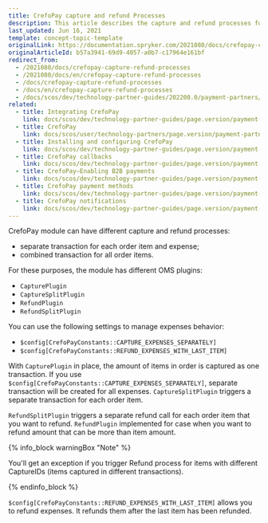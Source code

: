 ```yaml
---
title: CrefoPay capture and refund Processes
description: This article describes the capture and refund processes for the Crefopay module in Spryker Commerce OS.
last_updated: Jun 16, 2021
template: concept-topic-template
originalLink: https://documentation.spryker.com/2021080/docs/crefopay-capture-refund-processes
originalArticleId: b57a3941-69d9-4057-a0b7-c17964e161bf
redirect_from:
  - /2021080/docs/crefopay-capture-refund-processes
  - /2021080/docs/en/crefopay-capture-refund-processes
  - /docs/crefopay-capture-refund-processes
  - /docs/en/crefopay-capture-refund-processes
  - /docs/scos/dev/technology-partner-guides/202200.0/payment-partners/crefopay/crefopay-capture-and-refund-processes.html
related:
  - title: Integrating CrefoPay
    link: docs/scos/dev/technology-partner-guides/page.version/payment-partners/crefopay/integrating-crefopay.html
  - title: CrefoPay
    link: docs/scos/user/technology-partners/page.version/payment-partners/crefopay.html
  - title: Installing and configuring CrefoPay
    link: docs/scos/dev/technology-partner-guides/page.version/payment-partners/crefopay/installing-and-configuring-crefopay.html
  - title: CrefoPay callbacks
    link: docs/scos/dev/technology-partner-guides/page.version/payment-partners/crefopay/crefopay-callbacks.html
  - title: CrefoPay—Enabling B2B payments
    link: docs/scos/dev/technology-partner-guides/page.version/payment-partners/crefopay/crefopay-enabling-b2b-payments.html
  - title: CrefoPay payment methods
    link: docs/scos/dev/technology-partner-guides/page.version/payment-partners/crefopay/crefopay-payment-methods.html
  - title: CrefoPay notifications
    link: docs/scos/dev/technology-partner-guides/page.version/payment-partners/crefopay/crefopay-notifications.html
---
```


CrefoPay module can have different capture and refund processes:

* separate transaction for each order item and expense;
* combined transaction for all order items.

For these purposes, the module has different OMS plugins:

* `CapturePlugin`
* `CaptureSplitPlugin`
* `RefundPlugin`
* `RefundSplitPlugin`

You can use the following settings to manage expenses behavior:

* `$config[CrefoPayConstants::CAPTURE_EXPENSES_SEPARATELY]`
* `$config[CrefoPayConstants::REFUND_EXPENSES_WITH_LAST_ITEM]`

With `CapturePlugin` in place, the amount of items in order is captured as one transaction. If you use `$config[CrefoPayConstants::CAPTURE_EXPENSES_SEPARATELY]`, separate transaction will be created for all expenses. `CaptureSplitPlugin` triggers a separate transaction for each order item.

`RefundSplitPlugin` triggers a separate refund call for each order item that you want to refund. `RefundPlugin` implemented for case when you want to refund amount that can be more than item amount.

{% info_block warningBox "Note" %}

You'll get an exception if you trigger Refund process for items with different CaptureIDs (items captured in different transactions).

{% endinfo_block %}

`$config[CrefoPayConstants::REFUND_EXPENSES_WITH_LAST_ITEM]` allows you to refund expenses. It refunds them after the last item has been refunded.
